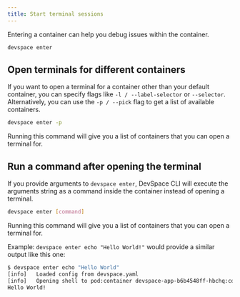 ```yaml
---
title: Start terminal sessions
---
```


Entering a container can help you debug issues within the container.
```bash
devspace enter
```

## Open terminals for different containers
If you want to open a terminal for a container other than your default container, you can specify flags like `-l / --label-selector` or `--selector`. Alternatively, you can use the `-p / --pick` flag to get a list of available containers.
```bash
devspace enter -p
```
Running this command will give you a list of containers that you can open a terminal for.

## Run a command after opening the terminal
If you provide arguments to `devspace enter`, DevSpace CLI will execute the arguments string as a command inside the container instead of opening a terminal.
```bash
devspace enter [command]
```
Running this command will give you a list of containers that you can open a terminal for.

Example: `devspace enter echo "Hello World!"` would provide a similar output like this one:
```bash
$ devspace enter echo "Hello World"
[info]   Loaded config from devspace.yaml     
[info]   Opening shell to pod:container devspace-app-b6b4548ff-hbchq:container-0
Hello World!
```
